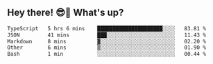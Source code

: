 ## Hey there! 😎👋 What's up?

<!--START_SECTION:waka-->

```txt
TypeScript   5 hrs 6 mins    █████████████████████░░░░   83.81 %
JSON         41 mins         ███░░░░░░░░░░░░░░░░░░░░░░   11.43 %
Markdown     8 mins          ▓░░░░░░░░░░░░░░░░░░░░░░░░   02.20 %
Other        6 mins          ▒░░░░░░░░░░░░░░░░░░░░░░░░   01.90 %
Bash         1 min           ░░░░░░░░░░░░░░░░░░░░░░░░░   00.44 %
```

<!--END_SECTION:waka-->
